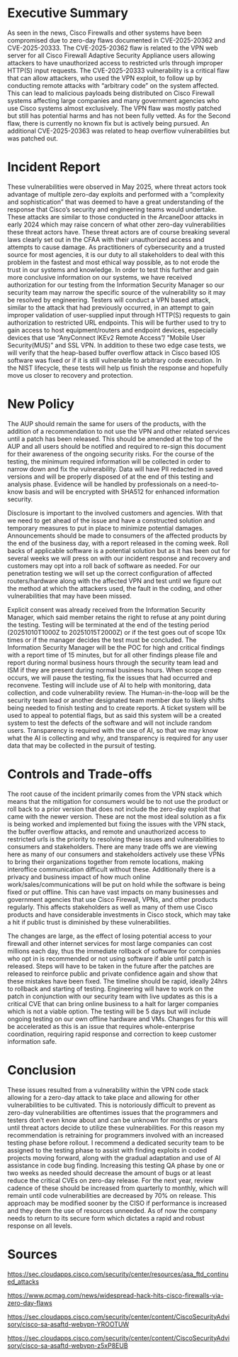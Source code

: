 # Executive Summary

As seen in the news, Cisco Firewalls and other systems have been compromised due to zero-day flaws documented in CVE-2025-20362 and CVE-2025-20333. The CVE-2025-20362 flaw is related to the VPN web server for all Cisco Firewall Adaptive Security Appliance users allowing attackers to have unauthorized access to restricted urls through improper HTTP(S) input requests. The CVE-2025-20333 vulnerability is a critical flaw that can allow attackers, who used the VPN exploit, to follow up by conducting remote attacks with “arbitrary code” on the system affected. This can lead to malicious payloads being distributed on Cisco Firewall systems affecting large companies and many government agencies who use Cisco systems almost exclusively. The VPN flaw was mostly patched but still has potential harms and has not been fully vetted. As for the Second flaw, there is currently no known fix but is actively being pursued. An additional CVE-2025-20363 was related to heap overflow vulnerabilities but was patched out.


# Incident Report

These vulnerabilities were observed in May 2025, where threat actors took advantage of multiple zero-day exploits and performed with a “complexity and sophistication” that was deemed to have a great understanding of the response that Cisco’s security and engineering teams would undertake. These attacks are similar to those conducted in the ArcaneDoor attacks in early 2024 which may raise concern of what other zero-day vulnerabilities these threat actors have. These threat actors are of course breaking several laws clearly set out in the CFAA with their unauthorized access and attempts to cause damage. As practitioners of cybersecurity and a trusted source for most agencies, it is our duty to all stakeholders to deal with this problem in the fastest and most ethical way possible, as to not erode the trust in our systems and knowledge. In order to test this further and gain more conclusive information on our systems, we have received authorization for our testing from the Information Security Manager so our security team may narrow the specific source of the vulnerability so it may be resolved by engineering. Testers will conduct a VPN based attack, similar to the attack that had previously occurred, in an attempt to gain improper validation of user-supplied input through HTTP(S) requests to gain authorization to restricted URL endpoints. This will be further used to try to gain access to host equipment/routers and endpoint devices, especially devices that use “AnyConnect IKEv2 Remote Access”/ "Mobile User Security(MUS)” and SSL VPN. In addition to these two edge case tests, we will verify that the heap-based buffer overflow attack in Cisco based IOS software was fixed or if it is still vulnerable to arbitrary code execution. In the NIST lifecycle, these tests will help us finish the response and hopefully move us closer to recovery and protection. 

# New Policy

The AUP should remain the same for users of the products, with the addition of a recommendation to not use the VPN and other related services until a patch has been released. This should be amended at the top of the AUP and all users should be notified and required to re-sign this document for their awareness of the ongoing security risks. For the course of the testing, the minimum required information will be collected in order to narrow down and fix the vulnerability. Data will have PII redacted in saved versions and will be properly disposed of at the end of this testing and analysis phase. Evidence will be handled by professionals on a need-to-know basis and will be encrypted with SHA512 for enhanced information security. 

Disclosure is important to the involved customers and agencies. With that we need to get ahead of the issue and have a constructed solution and temporary measures to put in place to minimize potential damages. Announcements should be made to consumers of the affected products by the end of the business day, with a report released in the coming week. Roll backs of applicable software is a potential solution but as it has been out for several weeks we will press on with our incident response and recovery and customers may opt into a roll back of software as needed. For our penetration testing we will set up the correct configuration of affected routers/hardware along with the affected VPN and test until we figure out the method at which the attackers used, the fault in the coding, and other vulnerabilities that may have been missed. 

Explicit consent was already received from the Information Security Manager, which said member retains the right to refuse at any point during the testing. Testing will be terminated at the end of the testing period (20251010T1000Z to 20251015T2000Z) or if the test goes out of scope 10x times or if the manager decides the test must be concluded. The Information Security Manager will be the POC for high and critical findings with a report time of 15 minutes, but for all other findings please file and report during normal business hours through the security team lead and ISM if they are present during normal business hours. When scope creep occurs, we will pause the testing, fix the issues that had occurred and reconvene. Testing will include use of AI to help with monitoring, data collection, and code vulnerability review. The Human-in-the-loop will be the security team lead or another designated team member due to likely shifts being needed to finish testing and to create reports. A ticket system will be used to appeal to potential flags, but as said this system will be a created system to test the defects of the software and will not include random users. Transparency is required with the use of AI, so that we may know what the AI is collecting and why, and transparency is required for any user data that may be collected in the pursuit of testing. 

# Controls and Trade-offs

The root cause of the incident primarily comes from the VPN stack which means that the mitigation for consumers would be to not use the product or roll back to a prior version that does not include the zero-day exploit that came with the newer version. These are not the most ideal solution as a fix is being worked and implemented but fixing the issues with the VPN stack, the buffer overflow attacks, and remote and unauthorized access to restricted urls is the priority to resolving these issues and vulnerabilities to consumers and stakeholders. There are many trade offs we are viewing here as many of our consumers and stakeholders actively use these VPNs to bring their organizations together from remote locations, making interoffice communication difficult without these. Additionally there is a privacy and business impact of how much online work/sales/communications will be put on hold while the software is being fixed or put offline. This can have vast impacts on many businesses and government agencies that use Cisco Firewall, VPNs, and other products regularly. This affects stakeholders as well as many of them use Cisco products and have considerable investments in Cisco stock, which may take a hit if public trust is diminished by these vulnerabilities. 

The changes are large, as the effect of losing potential access to your firewall and other internet services for most large companies can cost millions each day, thus the immediate rollback of software for companies who opt in is recommended or not using software if able until patch is released. Steps will have to be taken in the future after the patches are released to reinforce public and private confidence again and show that these mistakes have been fixed. The timeline should be rapid, ideally 24hrs to rollback and starting of testing. Engineering will have to work on the patch in conjunction with our security team with live updates as this is a critical CVE that can bring online business to a halt for larger companies which is not a viable option. The testing will be 5 days but will include ongoing testing on our own offline hardware and VMs. Changes for this will be accelerated as this is an issue that requires whole-enterprise coordination, requiring rapid response and correction to keep customer information safe. 

# Conclusion 

These issues resulted from a vulnerability within the VPN code stack allowing for a zero-day attack to take place and allowing for other vulnerabilities to be cultivated. This is notoriously difficult to prevent as zero-day vulnerabilities are oftentimes issues that the programmers and testers don’t even know about and can be unknown for months or years until threat actors decide to utilize these vulnerabilities. For this reason my recommendation is retraining for programmers involved with an increased testing phase before rollout. I recommend a dedicated security team to be assigned to the testing phase to assist with finding exploits in coded projects moving forward, along with the gradual adaptation and use of AI assistance in code bug finding. Increasing this testing QA phase by one or two weeks as needed should decrease the amount of bugs or at least reduce the critical CVEs on zero-day release. For the next year, review cadence of these should be increased from quarterly to monthly, which will remain until code vulnerabilities are decreased by 70% on release. This approach may be modified sooner by the CISO if performance is increased and they deem the use of resources unneeded. As of now the company needs to return to its secure form which dictates a rapid and robust response on all levels. 

# Sources

https://sec.cloudapps.cisco.com/security/center/resources/asa_ftd_continued_attacks

https://www.pcmag.com/news/widespread-hack-hits-cisco-firewalls-via-zero-day-flaws

https://sec.cloudapps.cisco.com/security/center/content/CiscoSecurityAdvisory/cisco-sa-asaftd-webvpn-YROOTUW

https://sec.cloudapps.cisco.com/security/center/content/CiscoSecurityAdvisory/cisco-sa-asaftd-webvpn-z5xP8EUB
